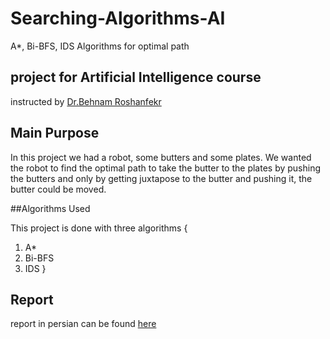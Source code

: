 # Searching-Algorithms-AI
A*, Bi-BFS, IDS Algorithms for optimal path

## project for Artificial Intelligence course
instructed by [Dr.Behnam Roshanfekr](https://scholar.google.fr/citations?user=uU25R5IAAAAJ&hl=en)

## Main Purpose
In this project we had a robot, some butters and some plates.
We wanted the robot to find the optimal path to take the butter to the plates by pushing the butters and 
only by getting juxtapose to the butter and pushing it, the butter could be moved.


##Algorithms Used

This project is done with three algorithms {
1.    A* 
2.    Bi-BFS
3.    IDS
}



## Report

report in persian can be found [here](https://github.com/kianak2002/Searching-Algorithms-AI/blob/main/pro1_Hosh.pdf)


